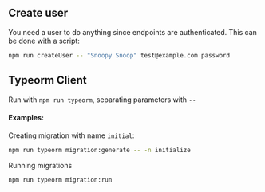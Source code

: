 ## Create user

You need a user to do anything since endpoints are authenticated. This can be done with a script:

```bash
npm run createUser -- "Snoopy Snoop" test@example.com password
```

## Typeorm Client

Run with `npm run typeorm`, separating parameters with `--`

#### Examples:

Creating migration with name `initial`:

```bash
npm run typeorm migration:generate -- -n initialize
```

Running migrations

```bash
npm run typeorm migration:run
```
